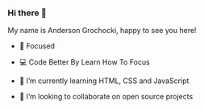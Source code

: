 ### Hi there 👋

My name is Anderson Grochocki, happy to see you here!

- 🎯 Focused
- 💻 Code Better By Learn How To Focus

- 🌱 I’m currently learning HTML, CSS and JavaScript
- 🧭 I’m looking to collaborate on open source projects


